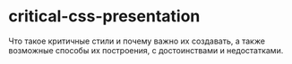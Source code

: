 # critical-css-presentation
 Что такое критичные стили и почему важно их создавать, а также возможные способы их построения, с достоинствами и недостатками.
